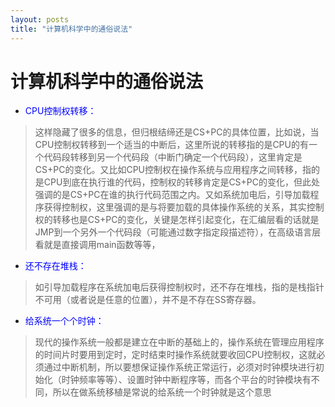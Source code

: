 ```yaml
---
layout: posts
title: "计算机科学中的通俗说法"
---
```


# 计算机科学中的通俗说法
* <font color="blue">CPU控制权转移：</font>
>这样隐藏了很多的信息，但归根结缔还是CS+PC的具体位置，比如说，当CPU控制权转移到一个适当的中断后，这里所说的转移指的是CPU的有一个代码段转移到另一个代码段（中断门确定一个代码段），这里肯定是CS+PC的变化。又比如CPU控制权在操作系统与应用程序之间转移，指的是CPU到底在执行谁的代码，控制权的转移肯定是CS+PC的变化，但此处强调的是CS+PC在谁的执行代码范围之内。又如系统加电后，引导加载程序获得控制权，这里强调的是与将要加载的具体操作系统的关系，其实控制权的转移也是CS+PC的变化，关键是怎样引起变化，在汇编层看的话就是JMP到一个另外一个代码段（可能通过数字指定段描述符），在高级语言层看就是直接调用main函数等等，

* <font color="blue">还不存在堆栈：</font>
>如引导加载程序在系统加电后获得控制权时，还不存在堆栈，指的是栈指针不可用（或者说是任意的位置），并不是不存在SS寄存器。

* <font color="blue">给系统一个个时钟：</font>
>现代的操作系统一般都是建立在中断的基础上的，操作系统在管理应用程序的时间片时要用到定时，定时结束时操作系统就要收回CPU控制权，这就必须通过中断机制，所以要想保证操作系统正常运行，必须对时钟模块进行初始化（时钟频率等等）、设置时钟中断程序等，而各个平台的时钟模块有不同，所以在做系统移植是常说的给系统一个时钟就是这个意思